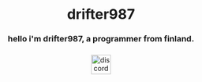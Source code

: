 <h1 align="center">drifter987</h1>

###

<h3 align="center">hello i'm drifter987, a programmer from finland.</h3>

###

<div align="center">
  <img src="https://img.shields.io/static/v1?message=drifter987&logo=discord&label=&color=457ebd&logoColor=white&labelColor=&style=plastic" height="40" alt="discord logo"  />
</div>

###
